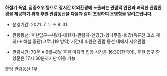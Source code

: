 **하절기 폭염, 집중호우 등으로 장시간 야외환경에 노출되는 관람객 안전과 쾌적한 관람환경을 제공하기 위해 후원 관람동선을 다음과 같이 조정하여 운영함을 알려드립니다.**

- 운영기간: 2021. 7. 1. → 8. 31.
- 관람동선: 후원입구-부용지-애련지-관람지-연경당-향나무길-퇴장(옥류천 코스 제외)
  ※ 해설 중단(코로나19 방역) 기간내 후원은 관람 동선 내에서 자유관람

- 관람시간: 70분
  ※ 6월~8월 후원 마지막 입장 시간은 16:30(한국어), 후원 입구 함양문은 17시 30분까지만 이용 가능

붙임 관람동선 1부